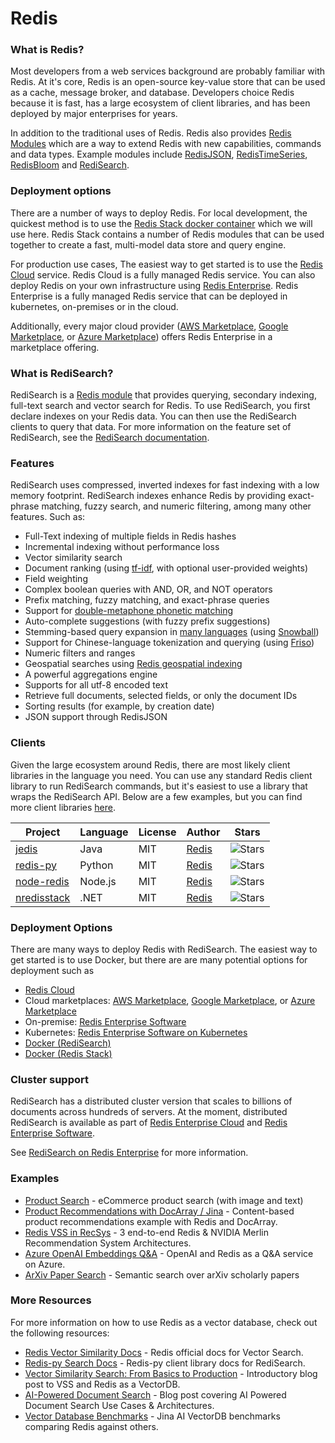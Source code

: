 
# Redis

### What is Redis?

Most developers from a web services background are probably familiar with Redis. At it's core, Redis is an open-source key-value store that can be used as a cache, message broker, and database. Developers choice Redis because it is fast, has a large ecosystem of client libraries, and has been deployed by major enterprises for years.

In addition to the traditional uses of Redis. Redis also provides [Redis Modules](https://redis.io/modules) which are a way to extend Redis with new capabilities, commands and data types. Example modules include [RedisJSON](https://redis.io/docs/stack/json/), [RedisTimeSeries](https://redis.io/docs/stack/timeseries/), [RedisBloom](https://redis.io/docs/stack/bloom/) and [RediSearch](https://redis.io/docs/stack/search/).


### Deployment options

There are a number of ways to deploy Redis. For local development, the quickest method is to use the [Redis Stack docker container](https://hub.docker.com/r/redis/redis-stack) which we will use here. Redis Stack contains a number of Redis modules that can be used together to create a fast, multi-model data store and query engine.

For production use cases, The easiest way to get started is to use the [Redis Cloud](https://redislabs.com/redis-enterprise-cloud/overview/) service. Redis Cloud is a fully managed Redis service. You can also deploy Redis on your own infrastructure using [Redis Enterprise](https://redislabs.com/redis-enterprise/overview/). Redis Enterprise is a fully managed Redis service that can be deployed in kubernetes, on-premises or in the cloud.

Additionally, every major cloud provider ([AWS Marketplace](https://aws.amazon.com/marketplace/pp/prodview-e6y7ork67pjwg?sr=0-2&ref_=beagle&applicationId=AWSMPContessa), [Google Marketplace](https://console.cloud.google.com/marketplace/details/redislabs-public/redis-enterprise?pli=1), or [Azure Marketplace](https://azuremarketplace.microsoft.com/en-us/marketplace/apps/garantiadata.redis_enterprise_1sp_public_preview?tab=Overview)) offers Redis Enterprise in a marketplace offering.


### What is RediSearch?

RediSearch is a [Redis module](https://redis.io/modules) that provides querying, secondary indexing, full-text search and vector search for Redis. To use RediSearch, you first declare indexes on your Redis data. You can then use the RediSearch clients to query that data. For more information on the feature set of RediSearch, see the [RediSearch documentation](https://redis.io/docs/stack/search/).


### Features

RediSearch uses compressed, inverted indexes for fast indexing with a low memory footprint. RediSearch indexes enhance Redis by providing exact-phrase matching, fuzzy search, and numeric filtering, among many other features. Such as:

* Full-Text indexing of multiple fields in Redis hashes
* Incremental indexing without performance loss
* Vector similarity search
* Document ranking (using [tf-idf](https://en.wikipedia.org/wiki/Tf%E2%80%93idf), with optional user-provided weights)
* Field weighting
* Complex boolean queries with AND, OR, and NOT operators
* Prefix matching, fuzzy matching, and exact-phrase queries
* Support for [double-metaphone phonetic matching](https://redis.io/docs/stack/search/reference/phonetic_matching/)
* Auto-complete suggestions (with fuzzy prefix suggestions)
* Stemming-based query expansion in [many languages](https://redis.io/docs/stack/search/reference/stemming/) (using [Snowball](http://snowballstem.org/))
* Support for Chinese-language tokenization and querying (using [Friso](https://github.com/lionsoul2014/friso))
* Numeric filters and ranges
* Geospatial searches using [Redis geospatial indexing](/commands/georadius)
* A powerful aggregations engine
* Supports for all utf-8 encoded text
* Retrieve full documents, selected fields, or only the document IDs
* Sorting results (for example, by creation date)
* JSON support through RedisJSON


### Clients

Given the large ecosystem around Redis, there are most likely client libraries in the language you need. You can use any standard Redis client library to run RediSearch commands, but it's easiest to use a library that wraps the RediSearch API. Below are a few examples, but you can find more client libraries [here](https://redis.io/resources/clients/).

| Project | Language | License | Author | Stars |
|----------|---------|--------|---------|-------|
| [jedis][jedis-url] | Java | MIT | [Redis][redis-url] | ![Stars][jedis-stars] |
| [redis-py][redis-py-url] | Python | MIT | [Redis][redis-url] | ![Stars][redis-py-stars] |
| [node-redis][node-redis-url] | Node.js | MIT | [Redis][redis-url] | ![Stars][node-redis-stars] |
| [nredisstack][nredisstack-url] | .NET | MIT | [Redis][redis-url] | ![Stars][nredisstack-stars] |

[redis-url]: https://redis.com

[redis-py-url]: https://github.com/redis/redis-py
[redis-py-stars]: https://img.shields.io/github/stars/redis/redis-py.svg?style=social&amp;label=Star&amp;maxAge=2592000
[redis-py-package]: https://pypi.python.org/pypi/redis

[jedis-url]: https://github.com/redis/jedis
[jedis-stars]: https://img.shields.io/github/stars/redis/jedis.svg?style=social&amp;label=Star&amp;maxAge=2592000
[Jedis-package]: https://search.maven.org/artifact/redis.clients/jedis

[nredisstack-url]: https://github.com/redis/nredisstack
[nredisstack-stars]: https://img.shields.io/github/stars/redis/nredisstack.svg?style=social&amp;label=Star&amp;maxAge=2592000
[nredisstack-package]: https://www.nuget.org/packages/nredisstack/

[node-redis-url]: https://github.com/redis/node-redis
[node-redis-stars]: https://img.shields.io/github/stars/redis/node-redis.svg?style=social&amp;label=Star&amp;maxAge=2592000
[node-redis-package]: https://www.npmjs.com/package/redis

[redis-om-python-url]: https://github.com/redis/redis-om-python
[redis-om-python-author]: https://redis.com
[redis-om-python-stars]: https://img.shields.io/github/stars/redis/redis-om-python.svg?style=social&amp;label=Star&amp;maxAge=2592000

[redisearch-go-url]: https://github.com/RediSearch/redisearch-go
[redisearch-go-author]: https://redis.com
[redisearch-go-stars]: https://img.shields.io/github/stars/RediSearch/redisearch-go.svg?style=social&amp;label=Star&amp;maxAge=2592000

[redisearch-api-rs-url]: https://github.com/RediSearch/redisearch-api-rs
[redisearch-api-rs-author]: https://redis.com
[redisearch-api-rs-stars]: https://img.shields.io/github/stars/RediSearch/redisearch-api-rs.svg?style=social&amp;label=Star&amp;maxAge=2592000


### Deployment Options

There are many ways to deploy Redis with RediSearch. The easiest way to get started is to use Docker, but there are are many potential options for deployment such as

- [Redis Cloud](https://redis.com/redis-enterprise-cloud/overview/)
- Cloud marketplaces: [AWS Marketplace](https://aws.amazon.com/marketplace/pp/prodview-e6y7ork67pjwg?sr=0-2&ref_=beagle&applicationId=AWSMPContessa), [Google Marketplace](https://console.cloud.google.com/marketplace/details/redislabs-public/redis-enterprise?pli=1), or [Azure Marketplace](https://azuremarketplace.microsoft.com/en-us/marketplace/apps/garantiadata.redis_enterprise_1sp_public_preview?tab=Overview)
- On-premise: [Redis Enterprise Software](https://redis.com/redis-enterprise-software/overview/)
- Kubernetes: [Redis Enterprise Software on Kubernetes](https://docs.redis.com/latest/kubernetes/)
- [Docker (RediSearch)](https://hub.docker.com/r/redislabs/redisearch)
- [Docker (Redis Stack)](https://hub.docker.com/r/redis/redis-stack)


### Cluster support

RediSearch has a distributed cluster version that scales to billions of documents across hundreds of servers. At the moment, distributed RediSearch is available as part of [Redis Enterprise Cloud](https://redis.com/redis-enterprise-cloud/overview/) and [Redis Enterprise Software](https://redis.com/redis-enterprise-software/overview/).

See [RediSearch on Redis Enterprise](https://redis.com/modules/redisearch/) for more information.

### Examples

- [Product Search](https://github.com/RedisVentures/redis-product-search) - eCommerce product search (with image and text)
- [Product Recommendations with DocArray / Jina](https://github.com/jina-ai/product-recommendation-redis-docarray) - Content-based product recommendations example with Redis and DocArray.
- [Redis VSS in RecSys](https://github.com/RedisVentures/Redis-Recsys) - 3 end-to-end Redis & NVIDIA Merlin Recommendation System Architectures.
- [Azure OpenAI Embeddings Q&A](https://github.com/ruoccofabrizio/azure-open-ai-embeddings-qna) - OpenAI and Redis as a Q&A service on Azure.
- [ArXiv Paper Search](https://github.com/RedisVentures/redis-arXiv-search) - Semantic search over arXiv scholarly papers


### More Resources

For more information on how to use Redis as a vector database, check out the following resources:

- [Redis Vector Similarity Docs](https://redis.io/docs/stack/search/reference/vectors/) - Redis official docs for Vector Search.
- [Redis-py Search Docs](https://redis.readthedocs.io/en/latest/redismodules.html#redisearch-commands) - Redis-py client library docs for RediSearch.
- [Vector Similarity Search: From Basics to Production](https://mlops.community/vector-similarity-search-from-basics-to-production/) - Introductory blog post to VSS and Redis as a VectorDB.
- [AI-Powered Document Search](https://datasciencedojo.com/blog/ai-powered-document-search/) - Blog post covering AI Powered Document Search Use Cases & Architectures.
- [Vector Database Benchmarks](https://jina.ai/news/benchmark-vector-search-databases-with-one-million-data/) - Jina AI VectorDB benchmarks comparing Redis against others.
